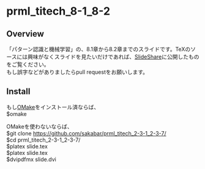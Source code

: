 prml_titech_8-1_8-2
=======================

## Overview
「パターン認識と機械学習」の、8.1章から8.2章までのスライドです。TeXのソースには興味がなくスライドを見たいだけであれば、[SlideShare](hoge "SlideShare")に公開したものをご覧ください。  
もし誤字などがありましたらpull requestをお願いします。

## Install
もし[OMake](http://omake.metaprl.org/index.html "OMake")をインストール済ならば、  
    $omake

OMakeを使わないならば、  
    $git clone https://github.com/sakabar/prml_titech_2-3-1_2-3-7/  
    $cd prml_titech_2-3-1_2-3-7/  
    $platex slide.tex  
    $platex slide.tex  
    $dvipdfmx slide.dvi
